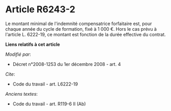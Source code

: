 # Article R6243-2

Le montant minimal de l'indemnité compensatrice forfaitaire est, pour chaque année du cycle de formation, fixé à 1 000 €.
Hors le cas prévu à l'article L. 6222-19, ce montant est fonction de la durée effective du contrat.

**Liens relatifs à cet article**

_Modifié par_:

  - Décret n°2008-1253 du 1er décembre 2008 - art. 4

_Cite_:

  - Code du travail - art. L6222-19

_Anciens textes_:

  - Code du travail - art. R119-6 II (Ab)

